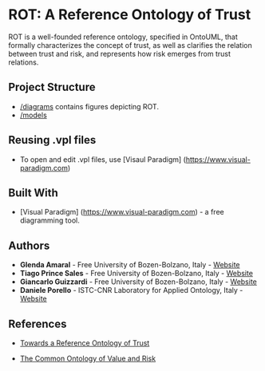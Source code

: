 # ROT: A Reference Ontology of Trust

ROT is a well-founded reference ontology, specified in OntoUML, that formally characterizes the concept of trust, as well as clarifies the relation between trust and risk, and represents how risk emerges from trust relations. 

## Project Structure

* [/diagrams](/diagrama) contains figures depicting ROT.
* [/models](/models) 

## Reusing .vpl files

* To open and edit .vpl files, use [Visaul Paradigm] (https://www.visual-paradigm.com)

## Built With

* [Visual Paradigm] (https://www.visual-paradigm.com) - a free diagramming tool.


## Authors

* **Glenda Amaral** - Free University of Bozen-Bolzano, Italy - [Website](https://www.researchgate.net/profile/Glenda_Amaral)
* **Tiago Prince Sales** - Free University of Bozen-Bolzano, Italy - [Website](https://www.researchgate.net/profile/Tiago_Prince_Sales)
* **Giancarlo Guizzardi** - Free University of Bozen-Bolzano, Italy - [Website](http://www.inf.ufes.br/~gguizzardi)
* **Daniele Porello** - ISTC-CNR Laboratory for Applied Ontology, Italy - [Website](https://www.researchgate.net/profile/Daniele_Porello)


## References

- [Towards a Reference Ontology of Trust](https://link.springer.com/chapter/10.1007/978-3-030-33246-4_1)

- [The Common Ontology of Value and Risk](https://link.springer.com/chapter/10.1007/978-3-030-00847-5_11)


